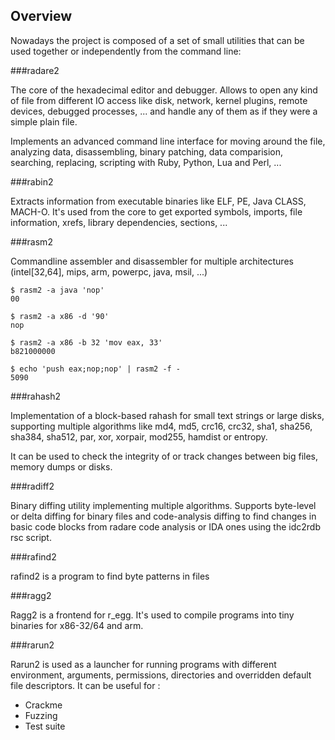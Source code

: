 ## Overview

Nowadays the project is composed of a set of small utilities that can be used together or independently from the command line:

###radare2

The core of the hexadecimal editor and debugger. Allows to open any kind of file from different IO access like disk, network, kernel plugins, remote devices, debugged processes, ... and handle any of them as if they were a simple plain file.

Implements an advanced command line interface for moving around the file, analyzing data, disassembling, binary patching, data comparision, searching, replacing, scripting with Ruby, Python, Lua and Perl, ...

###rabin2

Extracts information from executable binaries like ELF, PE, Java CLASS, MACH-O. It's used from the core to get exported symbols, imports, file information, xrefs, library dependencies, sections, ...

###rasm2

Commandline assembler and disassembler for multiple architectures (intel[32,64], mips, arm, powerpc, java, msil, ...)

    $ rasm2 -a java 'nop'
    00
    
    $ rasm2 -a x86 -d '90'
    nop
    
    $ rasm2 -a x86 -b 32 'mov eax, 33'
    b821000000
    
    $ echo 'push eax;nop;nop' | rasm2 -f -
    5090


###rahash2

Implementation of a block-based rahash for small text strings or large disks, supporting multiple algorithms like md4, md5, crc16, crc32, sha1, sha256, sha384, sha512, par, xor, xorpair, mod255, hamdist or entropy.

It can be used to check the integrity of or track changes between big files, memory dumps or disks.

###radiff2

Binary diffing utility implementing multiple algorithms. Supports byte-level or delta diffing for binary files and code-analysis diffing to find changes in basic code blocks from radare code analysis or IDA ones using the idc2rdb rsc script.

###rafind2

rafind2 is a program to find byte patterns in files

###ragg2

Ragg2 is a frontend for r_egg. It's used to compile programs into tiny binaries for x86-32/64 and arm.

###rarun2

Rarun2 is used as a launcher for running programs with different environment, arguments, permissions, directories and overridden default file descriptors. It can be useful for :

* Crackme
* Fuzzing
* Test suite
